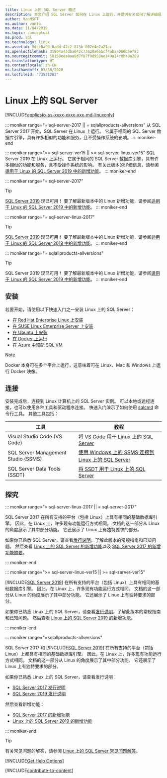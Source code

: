 ```yaml
---
title: Linux 上的 SQL Server 概述
description: 本文介绍 SQL Server 如何在 Linux 上运行，并提供有关如何了解详细信息的信息。
author: VanMSFT
ms.author: vanto
ms.date: 11/04/2019
ms.topic: conceptual
ms.prod: sql
ms.technology: linux
ms.assetid: 9dcc6a90-0add-42c2-815b-862e4e2a21ac
ms.openlocfilehash: 31904a43dba642c73620a66bcf4abaa066b5ef82
ms.sourcegitcommit: 58158eda0aa0d7f87f9d958ae349a14c0ba8a209
ms.translationtype: HT
ms.contentlocale: zh-CN
ms.lasthandoff: 03/30/2020
ms.locfileid: "73531283"
---
```

# <a name="sql-server-on-linux"></a>Linux 上的 SQL Server

[!INCLUDE[appliesto-ss-xxxx-xxxx-xxx-md-linuxonly](../includes/appliesto-ss-xxxx-xxxx-xxx-md-linuxonly.md)]

::: moniker range="= sql-server-2017 || = sqlallproducts-allversions"
从 SQL Server 2017 开始，SQL Server 在 Linux 上运行。 它属于相同的 SQL Server 数据库引擎，具有许多相似的功能和服务，且不受操作系统的影响。
::: moniker-end

::: moniker range=">= sql-server-ver15 || >= sql-server-linux-ver15"
SQL Server 2019 在 Linux 上运行。 它属于相同的 SQL Server 数据库引擎，具有许多相似的功能和服务，且不受操作系统的影响。 有关此版本的详细信息，请参阅[适用于 Linux 的 SQL Server 2019 中的新增功能](sql-server-linux-whats-new-2019.md)。
::: moniker-end

::: moniker range="= sql-server-2017"
> [!TIP]
> [SQL Server 2019](sql-server-linux-overview.md?view=sql-server-ver15) 现已可用！ 要了解最新版本中的 Linux 新增功能，请参阅[适用于 Linux 的 SQL Server 2019 中的新增功能](sql-server-linux-whats-new-2019.md?view=sql-server-ver15)。
::: moniker-end

::: moniker range="= sql-server-linux-2017"
> [!TIP]
> [SQL Server 2019](sql-server-linux-overview.md?view=sql-server-linux-ver15) 现已可用！ 要了解最新版本中的 Linux 新增功能，请参阅[适用于 Linux 的 SQL Server 2019 中的新增功能](sql-server-linux-whats-new-2019.md?view=sql-server-linux-ver15)。
::: moniker-end

::: moniker range="= sqlallproducts-allversions"
> [!TIP]
> SQL Server 2019 现已可用！ 要了解最新版本中的 Linux 新增功能，请参阅[适用于 Linux 的 SQL Server 2019 中的新增功能](sql-server-linux-whats-new-2019.md)。
::: moniker-end

## <a name="install"></a>安装

若要开始，请使用以下快速入门之一安装 Linux 上的 SQL Server：

- [在 Red Hat Enterprise Linux 上安装](quickstart-install-connect-red-hat.md)
- [在 SUSE Linux Enterprise Server 上安装](quickstart-install-connect-suse.md)
- [在 Ubuntu 上安装](quickstart-install-connect-ubuntu.md)
- [在 Docker 上运行](quickstart-install-connect-docker.md)
- [在 Azure 中预配 SQL VM](/azure/virtual-machines/linux/sql/provision-sql-server-linux-virtual-machine?toc=/sql/toc/toc.json)

> [!NOTE]
> Docker 本身可在多个平台上运行，这意味着可在 Linux、Mac 和 Windows 上运行 Docker 映像。

## <a name="connect"></a>连接

安装完成后，连接到 Linux 计算机上的 SQL Server 实例。 可以本地或远程连接，也可以使用各种工具和驱动程序连接。 快速入门演示了如何使用 [sqlcmd](sql-server-linux-setup-tools.md) 命令行工具。 其他工具包括：

| 工具 | 教程 |
|-----|-----|
| Visual Studio Code (VS Code) | [将 VS Code 用于 Linux 上的 SQL Server](sql-server-linux-develop-use-vscode.md) |
| SQL Server Management Studio (SSMS) | [使用 Windows 上的 SSMS 连接到 Linux 上的 SQL Server](sql-server-linux-manage-ssms.md) |
| SQL Server Data Tools (SSDT) | [将 SSDT 用于 Linux 上的 SQL Server](sql-server-linux-develop-use-ssdt.md) |

## <a name="explore"></a>探究

<!--SQL Server 2017 on Linux-->
::: moniker range="= sql-server-linux-2017 || = sql-server-2017"

SQL Server 2017 在所有支持的平台（包括 Linux）上具有相同的基础数据库引擎。 因此，在 Linux 上，许多现有功能运行方式相同。 文档的这一部分从 Linux 的角度展示了其中部分功能。 它还展示了 Linux 上有独特要求的部分。

如果你已熟悉 SQL Server，请查看[发行说明](sql-server-linux-release-notes.md)，了解此版本的常规指南和已知问题。 然后查看 [Linux 上的 SQL Server 的新增功能](sql-server-linux-whats-new.md)以及 [SQL Server 2017 的新增功能摘要](../sql-server/what-s-new-in-sql-server-2017.md)。

::: moniker-end
<!--SQL Server 2019 on Linux-->
::: moniker range=">= sql-server-linux-ver15 || >= sql-server-ver15"

[!INCLUDE[SQL Server 2019](../includes/sssqlv15-md.md)] 在所有支持的平台（包括 Linux）上具有相同的基础数据库引擎。 因此，在 Linux 上，许多现有功能运行方式相同。 文档的这一部分从 Linux 的角度展示了其中部分功能。 它还展示了 Linux 上有独特要求的部分。

如果你已熟悉 Linux 上的 SQL Server，请查看[发行说明](sql-server-linux-release-notes-2019.md)，了解此版本的常规指南和已知问题。 然后查看 [Linux 上的 SQL Server 2019 的新增功能](../sql-server/what-s-new-in-sql-server-ver15.md?view=sql-server-ver15)。

::: moniker-end

<!--SQL Server All Versions-->
::: moniker range="=sqlallproducts-allversions"

SQL Server 2017 和 [!INCLUDE[SQL Server 2019](../includes/sssqlv15-md.md)] 在所有支持的平台（包括 Linux）上都具有相同的基础数据库引擎。 因此，在 Linux 上，许多现有功能运行方式相同。 文档的这一部分从 Linux 的角度展示了其中部分功能。 它还展示了 Linux 上有独特要求的部分。

如果你已熟悉 Linux 上的 SQL Server，请查看发行说明：

- [SQL Server 2017 发行说明](sql-server-linux-release-notes.md)
- [SQL Server 2019 发行说明](sql-server-linux-release-notes-2019.md)

然后查看新增功能：

- [SQL Server 2017 的新增功能](sql-server-linux-whats-new.md)
- [Linux 上的 SQL Server 2019 的新增功能](../sql-server/what-s-new-in-sql-server-ver15.md#sql-server-on-linux)

::: moniker-end

> [!TIP]
> 有关常见问题的解答，请参阅 [Linux 上的 SQL Server 常见问题解答](sql-server-linux-faq.md)。

[!INCLUDE[Get Help Options](../includes/paragraph-content/get-help-options.md)]

[!INCLUDE[contribute-to-content](../includes/paragraph-content/contribute-to-content.md)]
